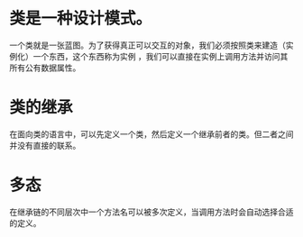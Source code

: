 # 类是一种设计模式。
一个类就是一张蓝图。为了获得真正可以交互的对象，我们必须按照类来建造（实例化）一个东西，这个东西称为实例 ，我们可以直接在实例上调用方法并访问其所有公有数据属性。

# 类的继承
在面向类的语言中，可以先定义一个类，然后定义一个继承前者的类。但二者之间并没有直接的联系。

# 多态
在继承链的不同层次中一个方法名可以被多次定义，当调用方法时会自动选择合适的定义。
